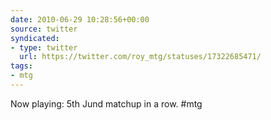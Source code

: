 ```yaml
---
date: 2010-06-29 10:28:56+00:00
source: twitter
syndicated:
- type: twitter
  url: https://twitter.com/roy_mtg/statuses/17322685471/
tags:
- mtg
---
```


Now playing: 5th Jund matchup in a row. #mtg
